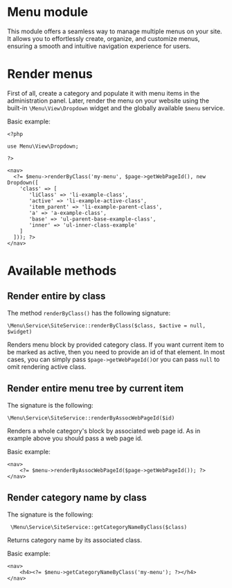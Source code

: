 Menu module
===========
This module offers a seamless way to manage multiple menus on your site. It allows you to effortlessly create, organize, and customize menus, ensuring a smooth and intuitive navigation experience for users.

# Render menus
First of all, create a category and populate it with menu items in the administration panel. Later, render the menu on your website using the built-in `\Menu\View\Dropdown` widget and the globally available `$menu` service.

Basic example:

    <?php
    
    use Menu\View\Dropdown;
    
    ?>
    
    <nav>
      <?= $menu->renderByClass('my-menu', $page->getWebPageId(), new Dropdown([
        'class' => [
           'liClass' => 'li-example-class',
           'active' => 'li-example-active-class',
           'item_parent' => 'li-example-parent-class',
           'a' => 'a-example-class',
           'base' => 'ul-parent-base-example-class',
           'inner' => 'ul-inner-class-example'
        ]
      ])); ?>
    </nav>



# Available methods

## Render entire by class
The method `renderByClass()` has the following signature:

    \Menu\Service\SiteService::renderByClass($class, $active = null, $widget)

Renders menu block by provided category class. If you want current item to be marked as active, then you need to provide an id of that element. In most cases, you can simply pass `$page->getWebPageId()`or you can pass `null` to omit rendering active class.


## Render entire menu tree by current item
The signature is the following:

    \Menu\Service\SiteService::renderByAssocWebPageId($id)

Renders a whole category's block by associated web page id. As in example above you should pass a web page id.

Basic example:

    <nav>
	    <?= $menu->renderByAssocWebPageId($page->getWebPageId()); ?>
    </nav>

## Render category name by class

The signature is the following:

     \Menu\Service\SiteService::getCategoryNameByClass($class)
    
Returns category name by its associated class.

Basic example:

    <nav>
        <h4><?= $menu->getCategoryNameByClass('my-menu'); ?></h4>
    </nav>